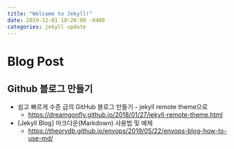 ```yaml
---
title: "Welcome to Jekyll!"
date: 2019-12-01 18:20:00 -0400
categories: jekyll update
---
```


# Blog Post
## Github 블로그 만들기
+ 쉽고 빠르게 수준 급의 GitHub 블로그 만들기 - jekyll remote theme으로
  - <https://dreamgonfly.github.io/2018/01/27/jekyll-remote-theme.html>
+ [Jekyll Blog] 마크다운(Markdown) 사용법 및 예제
  - <https://theorydb.github.io/envops/2019/05/22/envops-blog-how-to-use-md/>


